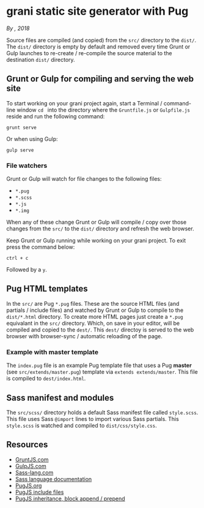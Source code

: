 # grani static site generator with Pug

*By , 2018*

Source files are compiled (and copied) from the `src/` directory to the `dist/`. The `dist/` directory is empty by default and removed every time Grunt or Gulp launches to re-create / re-compile the source material to the destination `dist/` directory.

## Grunt or Gulp for compiling and serving the web site

To start working on your grani project again, start a Terminal / command-line window `cd ` into the directory where the `Gruntfile.js` or `Gulpfile.js` reside and run the following command:

	grunt serve
    
Or when using Gulp:

	gulp serve

### File watchers

Grunt or Gulp will watch for file changes to the following files:

* `*.pug`
* `*.scss`
* `*.js`
* `*.img`

When any of these change Grunt or Gulp will compile / copy over those changes from the `src/` to the `dist/` directory and refresh the web browser.

Keep Grunt or Gulp running while working on your grani project. To exit press the command below:

	ctrl + c
    
Followed by a `y`.

## Pug HTML templates

In the `src/` are Pug `*.pug` files. These are the source HTML files (and partials / include files) and watched by Grunt or Gulp to compile to the `dist/*.html` directory. To create more HTML pages just create a `*.pug` equivalant in the `src/` directory. Which, on save in your editor, will be compiled and copied to the `dest/`. This `dest/` directoy is served to the web browser with browser-sync / automatic reloading of the page.

### Example with master template

The `index.pug` file is an example Pug template file that uses a Pug **master** (see `src/extends/master.pug`) template via `extends extends/master`. This file is compiled to `dest/index.html`.

## Sass manifest and modules

The `src/scss/` directory holds a default Sass manifest file called `style.scss`. This file uses Sass `@import` lines to import various Sass partials. This `style.scss` is watched and compiled to `dist/css/style.css`.

## Resources

* [GruntJS.com](https://gruntjs.com)
* [GulpJS.com](https://gulpjs.com)
* [Sass-lang.com](http://sass-lang.com)
* [Sass language documentation](http://sass-lang.com/documentation/file.SASS_REFERENCE.html)
* [PugJS.org](https://pugjs.org)
* [PugJS include files](https://pugjs.org/language/includes.html)
* [PugJS inheritance, block append / prepend](https://pugjs.org/language/inheritance.html)